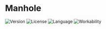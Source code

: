 # Manhole
![Version](https://img.shields.io/badge/version-1.0.2-green.svg?style=flat-square) 
![License](https://img.shields.io/badge/license-Free-green.svg?style=flat-square) 
![Language](https://img.shields.io/badge/language-Assembly-yellow.svg?style=flat-square) 
![Workability](https://img.shields.io/badge/workability-Not%20so%20much-Red.svg?style=flat-square) 
